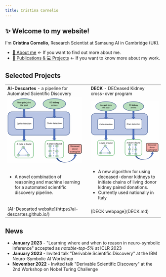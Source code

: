 ```yaml
---
title: Cristina Cornelio
---
```


## ✨ Welcome to my website! 
I'm **Cristina Cornelio**, Research Scientist at Samsung AI in Cambridge (UK). 
* <a href="https://corneliocristina.github.io/about.html" style="display: inline" class="button"> 👤 About me</a> &larr; If you want to find out more about me.
* <a href="https://corneliocristina.github.io/publications.html" style="display: inline" class="button"> 📖 Publications & 💻 Projects</a> &larr; If you want to know more about my work.


## Selected Projects

<table border="0">
 <tr>
  <td> <b> AI-Descartes </b> - a pipeline for Automated Scientific Discovery  </td>
  <td></td>
  <td> <b> DECK </b> - DECeased Kidney cross-over program  </td>
 </tr>
 <tr>
  <td> <img align="center" src="figures/algorithm_new.png" alt="algorithm_new" width="400"/> </td>
  <td></td>
  <td> <img align="center" src="figures/algorithm_new.png" alt="algorithm_new" width="400"/> </td>
 </tr>
 
 <tr>
  <td> 
     <ul>
       <li> A novel combination of reasoning and machine learning for a automated scientific discovery pipeline. </li>
     <ul/>
  </td>
   <td></td>
  <td> 
     <ul>
       <li> A new algorithm for using deceased-donor kidneys to initiate chains of living donor kidney paired donations. </li>
       <li> Currently used nationally in Italy </li>
     <ul/>
    </td>
 </tr>
   
  <tr>
  <td> [AI-Descarted website](https://ai-descartes.github.io/) </td>
   <td></td>
  <td> [DECK webpage](DECK.md) </td>
 </tr>
   
</table>


## News 

* **January 2023** - "Learning where and when to reason in neuro-symbolic inference" accepted as *notable-top-5%* at ICLR 2023
* **January 2023** - Invited talk "Derivable Scientific Discovery" at the IBM Neuro-Symbolic AI Workshop
* **November 2022** - Invited talk "Derivable Scientific Discovery" at the 2nd Workshop on Nobel Turing Challenge
